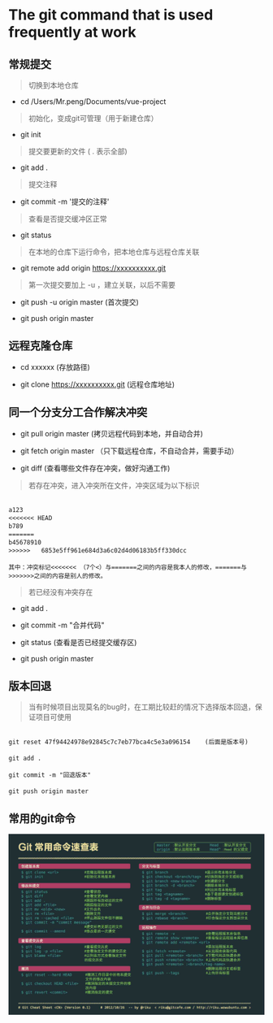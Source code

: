 # The git command that is used frequently at work

## 常规提交

>  切换到本地仓库

*  cd /Users/Mr.peng/Documents/vue-project

>  初始化，变成git可管理（用于新建仓库）
*  git init

>  提交要更新的文件  ( . 表示全部)

*  git add .

>  提交注释

*  git commit -m '提交的注释'

>  查看是否提交缓冲区正常

*  git status

>  在本地的仓库下运行命令，把本地仓库与远程仓库关联

*  git remote add origin https://xxxxxxxxxx.git

>  第一次提交要加上 -u ，建立关联，以后不需要

*  git push -u origin master (首次提交)

*  git push origin master

## 远程克隆仓库

*  cd xxxxxx (存放路径)

*  git clone https://xxxxxxxxxx.git (远程仓库地址)


## 同一个分支分工合作解决冲突

*  git pull origin master (拷贝远程代码到本地，并自动合并) 

*  git fetch origin master （只下载远程仓库，不自动合并，需要手动）

*  git diff (查看哪些文件存在冲突，做好沟通工作)

>  若存在冲突，进入冲突所在文件，冲突区域为以下标识

```

a123
<<<<<<< HEAD
b789
=======
b45678910
>>>>>>   6853e5ff961e684d3a6c02d4d06183b5ff330dcc

其中：冲突标记<<<<<<< （7个<）与=======之间的内容是我本人的修改，=======与>>>>>>>之间的内容是别人的修改。

```

>  若已经没有冲突存在

*  git add .

*  git commit -m "合并代码"

*  git status (查看是否已经提交缓存区)

*  git push origin master

## 版本回退

>  当有时候项目出现莫名的bug时，在工期比较赶的情况下选择版本回退，保证项目可使用

```

git reset 47f94424978e92845c7c7eb77bca4c5e3a096154    (后面是版本号)

git add .

git commit -m "回退版本"

git push origin master

```

## 常用的git命令
![常用git命令](git.png)